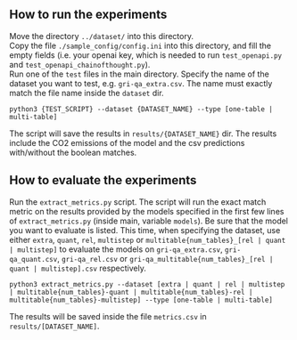## How to run the experiments

Move the directory `../dataset/` into this directory.  
Copy the file `./sample_config/config.ini` into this directory, and fill the empty fields (i.e. your openai key, which is needed to run `test_openapi.py` and `test_openapi_chainofthought.py`).  
Run one of the `test` files in the main directory. Specify the name of the dataset you want to test, e.g. `gri-qa_extra.csv`. The name must exactly match the file name inside the `dataset` dir.

```
python3 {TEST_SCRIPT} --dataset {DATASET_NAME} --type [one-table | multi-table]
```

The script will save the results in `results/{DATASET_NAME}` dir. The results include the CO2 emissions of the model and the csv predictions with/without the boolean matches.

## How to evaluate the experiments

Run the `extract_metrics.py` script. The script will run the exact match metric on the results provided by the models specified in the first few lines of `extract_metrics.py` (inside main, variable `models`). Be sure that the model you want to evaluate is listed. This time, when specifying the dataset, use either `extra`, `quant`, `rel`, `multistep` or `multitable{num_tables}_[rel | quant | multistep]` to evaluate the models on `gri-qa_extra.csv`, `gri-qa_quant.csv`, `gri-qa_rel.csv` or `gri-qa_multitable{num_tables}_[rel | quant | multistep].csv` respectively.

```
python3 extract_metrics.py --dataset [extra | quant | rel | multistep | multitable{num_tables}-quant | multitable{num_tables}-rel | multitable{num_tables}-multistep] --type [one-table | multi-table]
```

The results will be saved inside the file `metrics.csv` in `results/[DATASET_NAME]`.